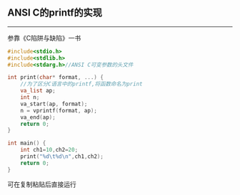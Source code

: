 ## ANSI C的printf的实现
---
参靠《C陷阱与缺陷》一书
```C
#include<stdio.h>
#include<stdlib.h>
#include<stdarg.h>//ANSI C可变参数的头文件

int print(char* format, ...) {
    //为了区分C语言中的printf,将函数命名为print
	va_list ap;
	int n;
	va_start(ap, format);
	n = vprintf(format, ap);
	va_end(ap);
	return 0;
}

int main() {
    int ch1=10,ch2=20;
	print("%d\t%d\n",ch1,ch2);
	return 0;
}
```
可在复制粘贴后直接运行




